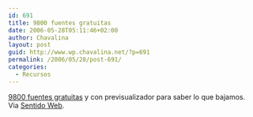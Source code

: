 ```yaml
---
id: 691
title: 9800 fuentes gratuitas
date: 2006-05-28T05:11:46+02:00
author: Chavalina
layout: post
guid: http://www.wp.chavalina.net/?p=691
permalink: /2006/05/28/post-691/
categories:
  - Recursos
---
```

<a href="http://www.creamundo.com/index.php?lang=es" target="_blank">9800 fuentes gratuitas</a> y con previsualizador para saber lo que bajamos. Via <a href="http://sentidoweb.com/2006/05/28/links-for-20060528.php" target="_blank">Sentido Web</a>.